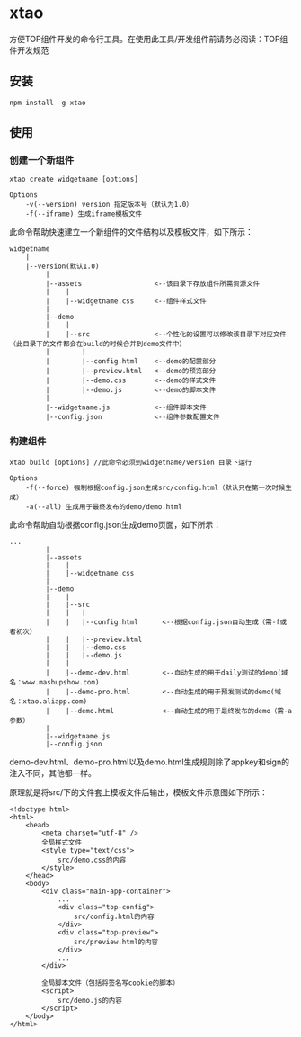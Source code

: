 # xtao

方便TOP组件开发的命令行工具。在使用此工具/开发组件前请务必阅读：TOP组件开发规范

## 安装

	npm install -g xtao

## 使用

### 创建一个新组件
	
	xtao create widgetname [options]

	Options
		-v(--version) version 指定版本号（默认为1.0）
		-f(--iframe) 生成iframe模板文件

此命令帮助快速建立一个新组件的文件结构以及模板文件，如下所示：

	widgetname
		|
		|--version(默认1.0)
		     |
		     |--assets                  <--该目录下存放组件所需资源文件
		     |	  |  
		     |	  |--widgetname.css     <--组件样式文件  
		     |  
		     |--demo  
		     |	  |  
		     |	  |--src                <--个性化的设置可以修改该目录下对应文件（此目录下的文件都会在build的时候合并到demo文件中）
		     |	  	  |
		     |	  	  |--config.html    <--demo的配置部分
		     |	  	  |--preview.html   <--demo的预览部分
		     |	  	  |--demo.css       <--demo的样式文件
		     |	  	  |--demo.js        <--demo的脚本文件
		     |
		     |--widgetname.js           <--组件脚本文件
		     |--config.json             <--组件参数配置文件

### 构建组件
	
	xtao build [options] //此命令必须到widgetname/version 目录下运行

	Options
		-f(--force) 强制根据config.json生成src/config.html（默认只在第一次时候生成）
		-a(--all) 生成用于最终发布的demo/demo.html

此命令帮助自动根据config.json生成demo页面，如下所示：

	...
		     |
		     |--assets                  
		     |	  |  
		     |	  |--widgetname.css     
		     |  
		     |--demo  
		     |	  |  
		     |	  |--src                
		     |	  |	  |
		     |	  |	  |--config.html      <--根据config.json自动生成（需-f或者初次）
		     |	  |	  |--preview.html   
		     |	  |	  |--demo.css       
		     |	  |	  |--demo.js        
		     |	  |	          
		     |	  |--demo-dev.html        <--自动生成的用于daily测试的demo(域名：www.mashupshow.com)	          
		     |	  |--demo-pro.html        <--自动生成的用于预发测试的demo(域名：xtao.aliapp.com)	          
		     |	  |--demo.html            <--自动生成的用于最终发布的demo（需-a参数）  
		     |	  	          
		     |--widgetname.js           
		     |--config.json             

demo-dev.html、demo-pro.html以及demo.html生成规则除了appkey和sign的注入不同，其他都一样。

原理就是将src/下的文件套上模板文件后输出，模板文件示意图如下所示：

	<!doctype html>
	<html>
		<head>
			<meta charset="utf-8" />
			全局样式文件
			<style type="text/css">
				src/demo.css的内容
			</style>
		</head>
		<body>
			<div class="main-app-container">
				...
				<div class="top-config">
					src/config.html的内容
				</div>
				<div class="top-preview">
					src/preview.html的内容
				</div>
				...
			</div>

			全局脚本文件（包括将签名写cookie的脚本）
			<script>
				src/demo.js的内容
			</script>
		</body>
	</html>




